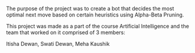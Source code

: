The purpose of the project was to create a bot that decides the most optimal next move based on certain heuristics using
Alpha-Beta Pruning.

This project was made as a part of the course Artificial Intelligence and the team that worked on it comprised of 3 members:

Itisha Dewan, Swati Dewan, Meha Kaushik
